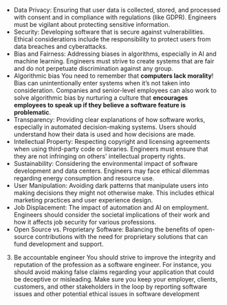 - Data Privacy: Ensuring that user data is collected, stored, and processed with consent and in compliance with regulations (like GDPR). Engineers must be vigilant about protecting sensitive information.
- Security: Developing software that is secure against vulnerabilities. Ethical considerations include the responsibility to protect users from data breaches and cyberattacks.
- Bias and Fairness: Addressing biases in algorithms, especially in AI and machine learning. Engineers must strive to create systems that are fair and do not perpetuate discrimination against any group.
- Algorithmic bias
  You need to remember that **computers lack morality**! Bias can unintentionally enter systems when it’s not taken into consideration. Companies and senior-level employees can also work to solve algorithmic bias by nurturing a culture that **encourages employees to speak up if they believe a software feature is problematic**.
- Transparency: Providing clear explanations of how software works, especially in automated decision-making systems. Users should understand how their data is used and how decisions are made.
- Intellectual Property: Respecting copyright and licensing agreements when using third-party code or libraries. Engineers must ensure that they are not infringing on others' intellectual property rights.
- Sustainability: Considering the environmental impact of software development and data centers. Engineers may face ethical dilemmas regarding energy consumption and resource use.
- User Manipulation: Avoiding dark patterns that manipulate users into making decisions they might not otherwise make. This includes ethical marketing practices and user experience design.
- Job Displacement: The impact of automation and AI on employment. Engineers should consider the societal implications of their work and how it affects job security for various professions.
- Open Source vs. Proprietary Software: Balancing the benefits of open-source contributions with the need for proprietary solutions that can fund development and support.

3. Be accountable engineer
   You should strive to improve the integrity and reputation of the profession as a software engineer. For instance, you should avoid making false claims regarding your application that could be deceptive or misleading. Make sure you keep your employer, clients, customers, and other stakeholders in the loop by reporting software issues and other potential ethical issues in software development
